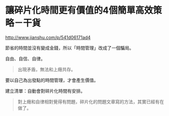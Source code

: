 # 讓碎片化時間更有價值的4個簡單高效策略－干貨

http://www.jianshu.com/p/541d06171ad4

節省的時間並沒有變成金錢，所以「時間管理」改成了一個騙局。

自由、自信、自律。

> 出現矛盾，無法和上癮共存。



要以自己為出發點的時間管理，才會產生價值。

建立清單：自動會對碎片化時間有安排。



> 對上癮和自律相對覺得有問題，碎片化的問題文章寫的方法，其實已經有在做了。